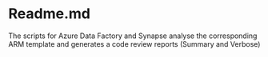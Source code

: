 # Readme.md

The scripts for Azure Data Factory and Synapse analyse the corresponding ARM template and generates a code review reports (Summary and Verbose)
